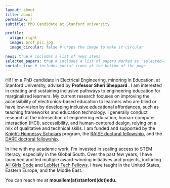 ```yaml
---
layout: about
title: about
permalink: /
subtitle: PhD Candidate at Stanford University

profile:
  align: right
  image: prof_pic.jpg
  image_circular: false # crops the image to make it circular

news: true # includes a list of news items
selected_papers: true # includes a list of papers marked as "selected={true}"
social: true # includes social icons at the bottom of the page
---
```


Hi! I'm a PhD candidate in Electrical Engineering, minoring in Education, at Stanford University, advised by <b>Professor Sheri Sheppard </b>. I am interested in creating and sustaining inclusive pathways to engineering education for marginalized learners. My current research focuses on improving the accessibility of electronics-based education to learners who are blind or have low-vision by developing inclusive educational affordances, such as teaching frameworks and education technology. I generally conduct research at the intersection of engineering education, human-computer interaction (HCI), accessibility, and human-centered design, relying on a mix of qualitative and technical skills. I am funded and supported by the [Knight-Hennessy Scholars](https://knight-hennessy.stanford.edu) program, the [RAISE doctoral fellowship](https://vpge.stanford.edu/fellowships-funding/RAISE), and the [DARE doctoral fellowship](https://vpge.stanford.edu/fellowships-funding/dare).

In line with my academic work, I'm invested in scaling access to STEM literacy, especially in the Global South. Over the past few years, I have launched and led multiple award-winning initiatives and projects, including [All Girls Code](https://www.allgirlscode.me) and [LebNet Tech Fellows](https://lebnet.us/TechFellows). I have taught in the United States, Eastern Europe, and the Middle East.

You can reach me at <b>mouallem(at)stanford(dot)edu.</b>